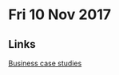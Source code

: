 # Fri 10 Nov 2017

## Links

[Business case studies](https://www.thecasecentre.org/educators/casemethod/resources/freecasesoverview)

